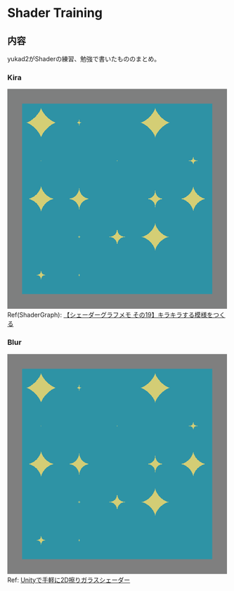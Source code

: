 # Shader Training
## 内容
yukad2がShaderの練習、勉強で書いたもののまとめ。

### Kira
![kira](Recordings/sample_kira_001.gif)
Ref(ShaderGraph):
[【シェーダーグラフメモ その19】キラキラする模様をつくる](https://r-ngtm.hatenablog.com/entry/2018/12/08/005401)

### Blur
![blur](Recordings/sample_blur_001.gif)
Ref:
[Unityで手軽に2D擦りガラスシェーダー](https://qiita.com/ruccho_vector/items/651f760b3240a253bd1d)